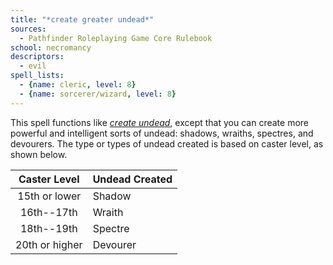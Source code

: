 ```yaml
---
title: "*create greater undead*"
sources:
  - Pathfinder Roleplaying Game Core Rulebook
school: necromancy
descriptors:
  - evil
spell_lists:
  - {name: cleric, level: 8}
  - {name: sorcerer/wizard, level: 8}
---
```


This spell functions like [*create undead*](/spells/create-undead/), except that you can create more powerful and intelligent sorts of undead: shadows, wraiths, spectres, and devourers. The type or types of undead created is based on caster level, as shown below.

Caster Level | Undead Created
:--:|:--
15th or lower|Shadow
16th--17th|Wraith
18th--19th|Spectre
20th or higher|Devourer

